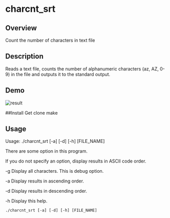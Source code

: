 # charcnt_srt

## Overview
Count the number of characters in text file

## Description
Reads a text file, counts the number of alphanumeric characters (az, AZ, 0-9) in the file and outputs it to the standard output.

## Demo
![result](https://media.giphy.com/media/xUA7aNmZ75IuKx3L2g/giphy.gif)

##Install
Get clone make

## Usage
Usage: ./charcnt_srt [-a] [-d] [-h] [FILE_NAME]

There are some option in this program.

If you do not specify an option, display results in ASCII code order.

-g      Display all characters. This is debug option.

-a      Display results in ascending order.

-d      Display results in descending order.

-h      Display this help.


```
./charcnt_srt [-a] [-d] [-h] [FILE_NAME]
```
